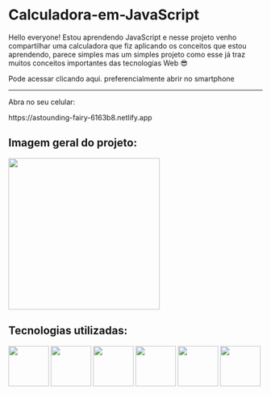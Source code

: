 
# Calculadora-em-JavaScript

<p>Hello everyone! Estou aprendendo JavaScript e nesse projeto venho compartilhar uma calculadora que fiz aplicando os conceitos que estou aprendendo, parece simples mas um simples projeto como esse já traz muitos conceitos importantes das tecnologias Web  😎</p>

<p> Pode acessar <a src=https://fabulous-bonbon-784353.netlify.app>clicando aqui.</a> preferencialmente abrir no smartphone<p>
<hr>

<p>Abra no seu celular:</p>https://astounding-fairy-6163b8.netlify.app
 <h2>Imagem geral do projeto:</h2>

<img width=300px src=https://user-images.githubusercontent.com/71677681/179631737-9584b747-dbc9-41de-8174-24e21b6070b3.jpg>

<h2>Tecnologias utilizadas:</h2>

<img width=80px src=https://user-images.githubusercontent.com/71677681/179632799-e65910ce-b6c1-4e13-bbcf-30edfc84def0.png>   <img width=80px src=https://user-images.githubusercontent.com/71677681/179632639-2c9b3782-6822-49f5-b807-7fa6b4677729.png> <img width=80px src=https://user-images.githubusercontent.com/71677681/179632888-19d060f3-2e8e-401f-8032-50b89ffa02c2.png>   <img width=80px src=https://user-images.githubusercontent.com/71677681/179633055-5160dd0f-03fc-47c5-9d54-924f886a6f55.png>  <img width=80px src=https://user-images.githubusercontent.com/71677681/179633130-64ac46c0-bb00-4835-9df4-c1b2e81e4940.png>  <img width=80px src=https://user-images.githubusercontent.com/71677681/179633206-60eedc36-7d23-4963-b02d-3d8015b305d0.png>

  





